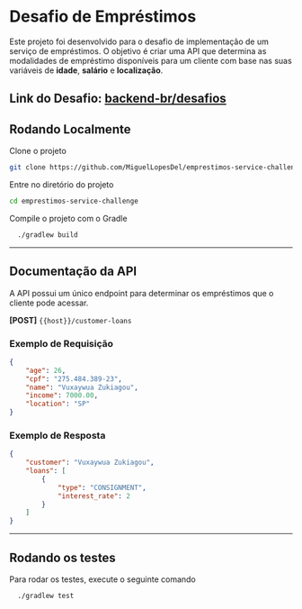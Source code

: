 # Desafio de Empréstimos

Este projeto foi desenvolvido para o desafio de implementação de um serviço de empréstimos. O objetivo é criar uma API que determina as modalidades de empréstimo disponíveis para um cliente com base nas suas variáveis de **idade**, **salário** e **localização**.

Link do Desafio: [backend-br/desafios](https://github.com/backend-br/desafios/blob/master/loans/PROBLEM.md)
---

## Rodando Localmente

Clone o projeto

```bash
git clone https://github.com/MiguelLopesDel/emprestimos-service-challenge.git
```

Entre no diretório do projeto

```bash
cd emprestimos-service-challenge
```

Compile o projeto com o Gradle

```bash
  ./gradlew build
```
---

## Documentação da API

A API possui um único endpoint para determinar os empréstimos que o cliente pode acessar.

**[POST]** `{{host}}/customer-loans`

### Exemplo de Requisição

```json
{
    "age": 26,
    "cpf": "275.484.389-23",
    "name": "Vuxaywua Zukiagou",
    "income": 7000.00,
    "location": "SP"
}
```

### Exemplo de Resposta

```json
{
    "customer": "Vuxaywua Zukiagou",
    "loans": [
        {
            "type": "CONSIGNMENT",
            "interest_rate": 2
        }
    ]
}
```
---

## Rodando os testes

Para rodar os testes, execute o seguinte comando

```bash
  ./gradlew test
```

